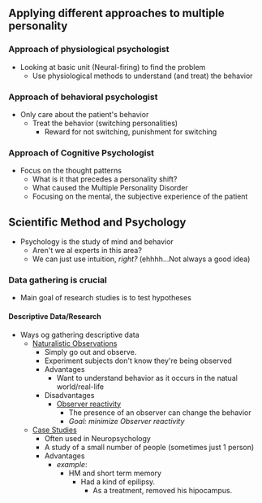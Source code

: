 ## Applying different approaches to multiple personality
### Approach of physiological psychologist
- Looking at basic unit (Neural-firing) to find the problem
  - Use physiological methods to understand (and treat) the behavior

### Approach of behavioral psychologist
- Only care about the patient's behavior
  - Treat the behavior (switching personalities)
    - Reward for not switching, punishment for switching

### Approach of Cognitive Psychologist
- Focus on the thought patterns
  - What is it that precedes a personality shift?
  - What caused the Multiple Personality Disorder
  - Focusing on the mental, the subjective experience of the patient


## Scientific Method and Psychology
- Psychology is the study of mind and behavior
  - Aren't we al experts in this area?
  - We can just use intuition, _right?_ (ehhhh...Not always a good idea)

### Data gathering is crucial
- Main goal of research studies is to test hypotheses

#### Descriptive Data/Research
- Ways og gathering descriptive data
  - <u>Naturalistic Observations</u>
    - Simply go out and observe.
    - Experiment subjects don't know they're being observed
    - Advantages
      - Want to understand behavior as it occurs in the natual world/real-life
    - Disadvantages
      - <u>Observer reactivity</u>
        - The presence of an observer can change the behavior
        - _Goal: minimize Observer reactivity_
  - <u>Case Studies</u>
    - Often used in Neuropsychology
    - A study of a small number of people (sometimes just 1 person)
    - Advantages
      - _example_:
        - HM and short term memory
          - Had a kind of epilipsy.
            - As a treatment, removed his hipocampus.